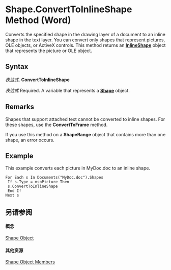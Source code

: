 
# Shape.ConvertToInlineShape Method (Word)

Converts the specified shape in the drawing layer of a document to an inline shape in the text layer. You can convert only shapes that represent pictures, OLE objects, or ActiveX controls. This method returns an  **[InlineShape](a8fd110a-4aa7-c4b9-1559-32022787d955.md)** object that represents the picture or OLE object.


## Syntax

 _表达式_. **ConvertToInlineShape**

 _表达式_ Required. A variable that represents a **[Shape](604029ce-9b2f-9748-5d4e-b458796fa2f0.md)** object.


## Remarks

Shapes that support attached text cannot be converted to inline shapes. For these shapes, use the  **ConvertToFrame** method.



If you use this method on a  **ShapeRange** object that contains more than one shape, an error occurs.




## Example

This example converts each picture in MyDoc.doc to an inline shape.


```
For Each s In Documents("MyDoc.doc").Shapes 
 If s.Type = msoPicture Then 
 s.ConvertToInlineShape 
 End If 
Next s
```


## 另请参阅


#### 概念


[Shape Object](604029ce-9b2f-9748-5d4e-b458796fa2f0.md)
#### 其他资源


[Shape Object Members](http://msdn.microsoft.com/library/4aa8e2f4-5629-3922-11e4-df028bd1e1de%28Office.15%29.aspx)